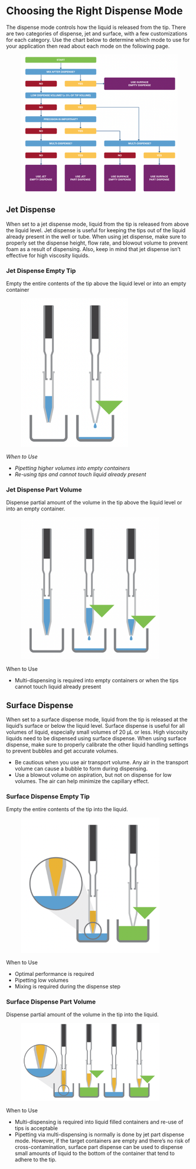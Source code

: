 # Choosing the Right Dispense Mode

The dispense mode controls how the liquid is released from the tip. There are two categories of dispense, jet and surface, with a few customizations for each category. Use the chart below to determine which mode to use for your application then read about each mode on the following page.

<figure><img src="../.gitbook/assets/image (54).png" alt=""><figcaption></figcaption></figure>

## Jet Dispense

When set to a jet dispense mode, liquid from the tip is released from above the liquid level. Jet dispense is useful for keeping the tips out of the liquid already present in the well or tube. When using jet dispense, make sure to properly set the dispense height, flow rate, and blowout volume to prevent foam as a result of dispensing. Also, keep in mind that jet dispense isn’t effective for high viscosity liquids.

### Jet Dispense Empty Tip

Empty the entire contents of the tip above the liquid level or into an empty container

<figure><img src="../.gitbook/assets/image (55).png" alt="" width="290"><figcaption></figcaption></figure>

_When to Use_

* _Pipetting higher volumes into empty containers_
* _Re-using tips and cannot touch liquid already present_

### Jet Dispense Part Volume

Dispense partial amount of the volume in the tip above the liquid level or into an empty container.

<figure><img src="../.gitbook/assets/image (56).png" alt="" width="375"><figcaption></figcaption></figure>

When to Use&#x20;

* Multi-dispensing is required into empty containers or when the tips cannot touch liquid already present

## Surface Dispense

When set to a surface dispense mode, liquid from the tip is released at the liquid’s surface or below the liquid level. Surface dispense is useful for all volumes of liquid, especially small volumes of 20 μL or less. High viscosity liquids need to be dispensed using surface dispense. When using surface dispense, make sure to properly calibrate the other liquid handling settings to prevent bubbles and get accurate volumes.&#x20;

* Be cautious when you use air transport volume. Any air in the transport volume can cause a bubble to form during dispensing.&#x20;
* Use a blowout volume on aspiration, but not on dispense for low volumes. The air can help minimize the capillary effect.

### Surface Dispense Empty Tip

Empty the entire contents of the tip into the liquid.&#x20;

<figure><img src="../.gitbook/assets/image (58).png" alt="" width="375"><figcaption></figcaption></figure>

When to Use&#x20;

* Optimal performance is required&#x20;
* Pipetting low volumes&#x20;
* Mixing is required during the dispense step&#x20;



### Surface Dispense Part Volume&#x20;

Dispense partial amount of the volume in the tip into the liquid.&#x20;

<figure><img src="../.gitbook/assets/image (59).png" alt="" width="375"><figcaption></figcaption></figure>

When to Use

* Multi-dispensing is required into liquid filled containers and re-use of tips is acceptable
* Pipetting via multi-dispensing is normally is done by jet part dispense mode. However, if the target containers are empty and there’s no risk of cross-contamination, surface part dispense can be used to dispense small amounts of liquid to the bottom of the container that tend to adhere to the tip.
